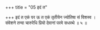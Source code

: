 +++
title = "05 इदं त"

+++
इदं त एकं पर ऊ त एकं तृतीयेन ज्योतिषा सं विशस्व ।  
संवेशने तन्वा चारुरेधि प्रियो देवानां परमे सधस्थे ॥ ५ ॥